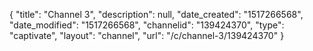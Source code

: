 {
    "title": "Channel 3",
    "description": null,
    "date_created": "1517266568",
    "date_modified": "1517266568",
    "channelid": "139424370",
    "type": "captivate",
    "layout": "channel",
    "url": "\/c\/channel-3\/139424370"
}